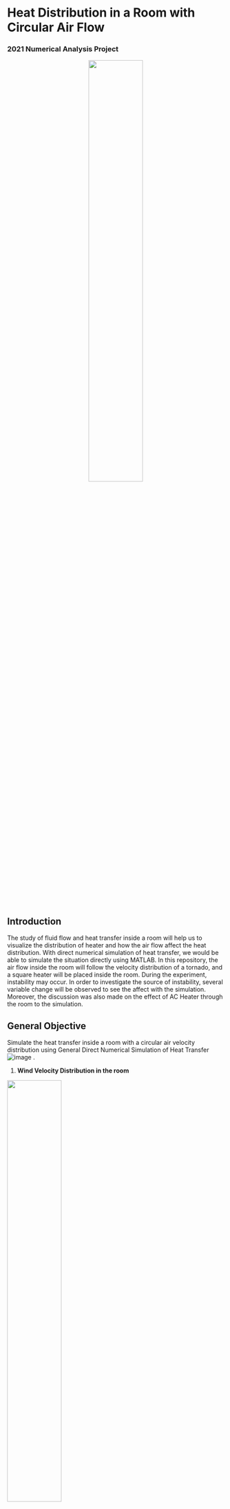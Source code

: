 # Heat Distribution in a Room with Circular Air Flow
### 2021 Numerical Analysis Project

<p align="center">
  <img src="https://user-images.githubusercontent.com/59830001/195283911-22bbc192-9bb1-492c-8f0b-db23d87d6359.gif" width="50%" height="50%"/>
</p> 


Introduction
---
The study of fluid flow and heat transfer inside a room will help us to visualize the distribution of heater and how the air flow affect the heat distribution. With direct numerical simulation of heat transfer, we would be able to simulate the situation directly using MATLAB. In this repository, the air flow inside the room will follow the velocity distribution of a tornado, and a square heater will be placed inside the room. 
During the experiment, instability may occur. In order to investigate the source of instability, several variable change will be observed to see the affect with the simulation. Moreover, the discussion was also made on the effect of AC Heater through the room to the simulation.

General Objective
---
Simulate the heat transfer inside a room with a circular air velocity distribution using General Direct Numerical Simulation of Heat Transfer
![image](https://user-images.githubusercontent.com/59830001/195275844-1a9ad434-a249-418f-8109-64a165af0864.png)
.
1. **Wind Velocity Distribution in the room**

<img src="https://user-images.githubusercontent.com/59830001/195274331-82b83616-5dd1-4ecf-9448-513a31ca87e4.png" width="50%" height="50%"/>

2. **A/C Distribution**

<img src="https://user-images.githubusercontent.com/59830001/195274420-55f7e733-a27d-4805-8869-d1c16d410482.png" width="30%" height="30%"/> <img src="https://user-images.githubusercontent.com/59830001/195274432-9eee93e1-d24f-4d16-8139-26140ec83b80.png" width="30%" height="30%"/>

3. **Room Grid**

<img src="https://user-images.githubusercontent.com/59830001/195275962-9c6195d3-c986-436d-b5db-8b2c21b54523.png" width="30%" height="30%"/> <img src="https://user-images.githubusercontent.com/59830001/195276014-551f965b-408f-4c53-9443-55cba77139ff.png" width="30%" height="30%"/> 


Result
---
1. **Result on Different Location**

 <img src="https://user-images.githubusercontent.com/59830001/195283911-22bbc192-9bb1-492c-8f0b-db23d87d6359.gif" width="45%" height="45%"/>  <img src="https://user-images.githubusercontent.com/59830001/195284643-b449801c-1b78-47af-b331-855b3a0d777e.gif" width="45%" height="45%"/> 


3. **Result on Different A/C Heat Flow**

 <img src="https://user-images.githubusercontent.com/59830001/195284190-f55023c0-d35e-4234-80c2-6ae65351650a.gif" width="45%" height="45%"/>  <img src="https://user-images.githubusercontent.com/59830001/195284214-03129555-be23-448a-a842-b2ea944d6281.gif" width="45%" height="45%"/> 


